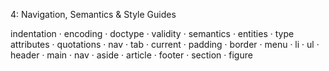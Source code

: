 4: Navigation, Semantics & Style Guides

indentation · encoding · doctype · validity · semantics · entities · type attributes · quotations · nav · tab · current · padding · border · menu · li · ul · header · main · nav · aside · article · footer · section · figure 